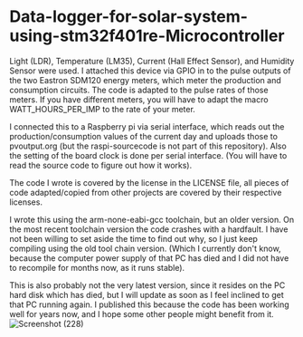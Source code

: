 # Data-logger-for-solar-system-using-stm32f401re-Microcontroller
Light (LDR), Temperature (LM35), Current (Hall Effect Sensor), and Humidity Sensor were used.
I attached this device via GPIO in to the pulse outputs of the two Eastron SDM120 energy meters, which meter the production and consumption circuits. The code is adapted to the pulse rates of those meters. If you have different meters, you will have to adapt the macro WATT_HOURS_PER_IMP to the rate of your meter.

I connected this to a Raspberry pi via serial interface, which reads out the production/consumption values of the current day and uploads those to pvoutput.org (but the raspi-sourcecode is not part of this repository). Also the setting of the board clock is done per serial interface. (You will have to read the source code to figure out how it works).

The code I wrote is covered by the license in the LICENSE file, all pieces of code adapted/copied from other projects are covered by their respective licenses.

I wrote this using the arm-none-eabi-gcc toolchain, but an older version. On the most recent toolchain version the code crashes with a hardfault. I have not been willing to set aside the time to find out why, so I just keep compiling using the old tool chain version. (Which I currently don't know, because the computer power supply of that PC has died and I did not have to recompile for months now, as it runs stable).

This is also probably not the very latest version, since it resides on the PC hard disk which has died, but I will update as soon as I feel inclined to get that PC running again. I published this because the code has been working well for years now, and I hope some other people might benefit from it.
![Screenshot (228)](https://github.com/Rayhan180/Data-logger-for-solar-system-using-stm32f401re-Microcontroller/assets/136218406/03091634-f655-4ce8-a5f6-28dec9e02e81)
